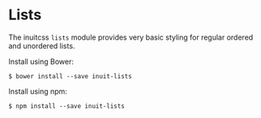 # Lists

The inuitcss `lists` module provides very basic styling for regular ordered and
unordered lists.

Install using Bower:

    $ bower install --save inuit-lists

Install using npm:

    $ npm install --save inuit-lists
